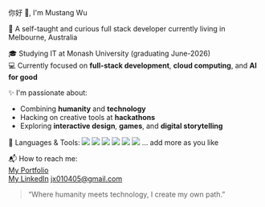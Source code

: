 你好 🐎, I'm Mustang Wu

🚀 A self-taught and curious full stack developer currently living in Melbourne, Australia

🎓 Studying IT at Monash University (graduating June-2026)  
💻 Currently focused on **full-stack development**, **cloud computing**, and **AI for good**

✨ I'm passionate about:  
- Combining **humanity** and **technology**  
- Hacking on creative tools at **hackathons**  
- Exploring **interactive design**, **games**, and **digital storytelling**

🔧 Languages & Tools:
<img src="https://img.shields.io/badge/-JavaScript-black?style=flat-square&logo=javascript" />
<img src="https://img.shields.io/badge/-Python-black?style=flat-square&logo=python" />
<img src="https://img.shields.io/badge/-React-black?style=flat-square&logo=react" />
<img src="https://img.shields.io/badge/-AWS-black?style=flat-square&logo=amazonaws" />
<img src="https://img.shields.io/badge/-Docker-black?style=flat-square&logo=docker" />
<img src="https://img.shields.io/badge/-Figma-black?style=flat-square&logo=figma" />
... add more as you like

📬 How to reach me:  
[My Portfolio](https://mustang-portfolio-website.vercel.app/)  
[My LinkedIn](https://www.linkedin.com/in/mustangwu05042001/) 
jx010405@gmail.com

> “Where humanity meets technology, I create my own path.”
